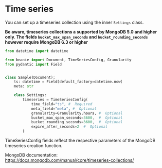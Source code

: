 # Time series

You can set up a timeseries collection using the inner `Settings` class.

**Be aware, timeseries collections a supported by MongoDB 5.0 and higher only. The fields `bucket_max_span_seconds` and `bucket_rounding_seconds` however require MongoDB 6.3 or higher**

```python
from datetime import datetime

from beanie import Document, TimeSeriesConfig, Granularity
from pydantic import Field


class Sample(Document):
    ts: datetime = Field(default_factory=datetime.now)
    meta: str

    class Settings:
        timeseries = TimeSeriesConfig(
            time_field="ts", #  Required
            meta_field="meta", #  Optional
            granularity=Granularity.hours, #  Optional
            bucket_max_span_seconds=3600,  #  Optional
            bucket_rounding_seconds=3600,  #  Optional
            expire_after_seconds=2  #  Optional
        )
```

TimeSeriesConfig fields reflect the respective parameters of the MongoDB timeseries creation function.

MongoDB documentation: https://docs.mongodb.com/manual/core/timeseries-collections/